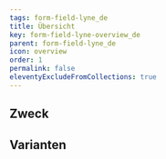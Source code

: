 ```yaml
---
tags: form-field-lyne_de
title: Übersicht
key: form-field-lyne-overview_de
parent: form-field-lyne_de
icon: overview
order: 1
permalink: false
eleventyExcludeFromCollections: true
---
```


## Zweck

## Varianten

